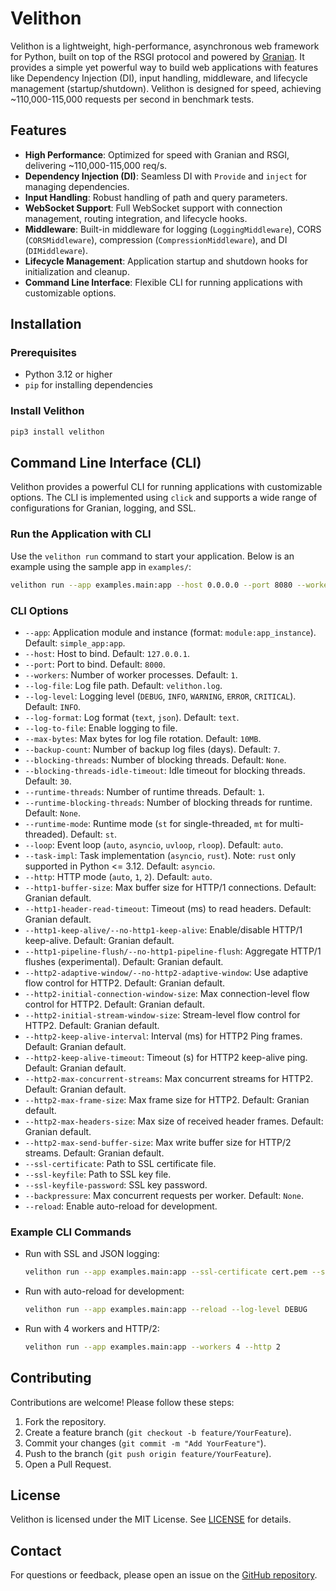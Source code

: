 # Velithon

Velithon is a lightweight, high-performance, asynchronous web framework for Python, built on top of the RSGI protocol and powered by [Granian](https://github.com/emmett-framework/granian). It provides a simple yet powerful way to build web applications with features like Dependency Injection (DI), input handling, middleware, and lifecycle management (startup/shutdown). Velithon is designed for speed, achieving ~110,000-115,000 requests per second in benchmark tests.

## Features

- **High Performance**: Optimized for speed with Granian and RSGI, delivering ~110,000-115,000 req/s.
- **Dependency Injection (DI)**: Seamless DI with `Provide` and `inject` for managing dependencies.
- **Input Handling**: Robust handling of path and query parameters.
- **WebSocket Support**: Full WebSocket support with connection management, routing integration, and lifecycle hooks.
- **Middleware**: Built-in middleware for logging (`LoggingMiddleware`), CORS (`CORSMiddleware`), compression (`CompressionMiddleware`), and DI (`DIMiddleware`).
- **Lifecycle Management**: Application startup and shutdown hooks for initialization and cleanup.
- **Command Line Interface**: Flexible CLI for running applications with customizable options.

## Installation

### Prerequisites

- Python 3.12 or higher
- `pip` for installing dependencies

### Install Velithon

   ```bash
   pip3 install velithon
   ```

## Command Line Interface (CLI)

Velithon provides a powerful CLI for running applications with customizable options. The CLI is implemented using `click` and supports a wide range of configurations for Granian, logging, and SSL.

### Run the Application with CLI

Use the `velithon run` command to start your application. Below is an example using the sample app in `examples/`:

```bash
velithon run --app examples.main:app --host 0.0.0.0 --port 8080 --workers 4 --log-level DEBUG --log-to-file --log-file app.log
```

### CLI Options

- `--app`: Application module and instance (format: `module:app_instance`). Default: `simple_app:app`.
- `--host`: Host to bind. Default: `127.0.0.1`.
- `--port`: Port to bind. Default: `8000`.
- `--workers`: Number of worker processes. Default: `1`.
- `--log-file`: Log file path. Default: `velithon.log`.
- `--log-level`: Logging level (`DEBUG`, `INFO`, `WARNING`, `ERROR`, `CRITICAL`). Default: `INFO`.
- `--log-format`: Log format (`text`, `json`). Default: `text`.
- `--log-to-file`: Enable logging to file.
- `--max-bytes`: Max bytes for log file rotation. Default: `10MB`.
- `--backup-count`: Number of backup log files (days). Default: `7`.
- `--blocking-threads`: Number of blocking threads. Default: `None`.
- `--blocking-threads-idle-timeout`: Idle timeout for blocking threads. Default: `30`.
- `--runtime-threads`: Number of runtime threads. Default: `1`.
- `--runtime-blocking-threads`: Number of blocking threads for runtime. Default: `None`.
- `--runtime-mode`: Runtime mode (`st` for single-threaded, `mt` for multi-threaded). Default: `st`.
- `--loop`: Event loop (`auto`, `asyncio`, `uvloop`, `rloop`). Default: `auto`.
- `--task-impl`: Task implementation (`asyncio`, `rust`). Note: `rust` only supported in Python <= 3.12. Default: `asyncio`.
- `--http`: HTTP mode (`auto`, `1`, `2`). Default: `auto`.
- `--http1-buffer-size`: Max buffer size for HTTP/1 connections. Default: Granian default.
- `--http1-header-read-timeout`: Timeout (ms) to read headers. Default: Granian default.
- `--http1-keep-alive/--no-http1-keep-alive`: Enable/disable HTTP/1 keep-alive. Default: Granian default.
- `--http1-pipeline-flush/--no-http1-pipeline-flush`: Aggregate HTTP/1 flushes (experimental). Default: Granian default.
- `--http2-adaptive-window/--no-http2-adaptive-window`: Use adaptive flow control for HTTP2. Default: Granian default.
- `--http2-initial-connection-window-size`: Max connection-level flow control for HTTP2. Default: Granian default.
- `--http2-initial-stream-window-size`: Stream-level flow control for HTTP2. Default: Granian default.
- `--http2-keep-alive-interval`: Interval (ms) for HTTP2 Ping frames. Default: Granian default.
- `--http2-keep-alive-timeout`: Timeout (s) for HTTP2 keep-alive ping. Default: Granian default.
- `--http2-max-concurrent-streams`: Max concurrent streams for HTTP2. Default: Granian default.
- `--http2-max-frame-size`: Max frame size for HTTP2. Default: Granian default.
- `--http2-max-headers-size`: Max size of received header frames. Default: Granian default.
- `--http2-max-send-buffer-size`: Max write buffer size for HTTP/2 streams. Default: Granian default.
- `--ssl-certificate`: Path to SSL certificate file.
- `--ssl-keyfile`: Path to SSL key file.
- `--ssl-keyfile-password`: SSL key password.
- `--backpressure`: Max concurrent requests per worker. Default: `None`.
- `--reload`: Enable auto-reload for development.

### Example CLI Commands

- Run with SSL and JSON logging:

  ```bash
  velithon run --app examples.main:app --ssl-certificate cert.pem --ssl-keyfile key.pem --log-format json --log-to-file
  ```

- Run with auto-reload for development:

  ```bash
  velithon run --app examples.main:app --reload --log-level DEBUG
  ```

- Run with 4 workers and HTTP/2:

  ```bash
  velithon run --app examples.main:app --workers 4 --http 2
  ```

## Contributing

Contributions are welcome! Please follow these steps:

1. Fork the repository.
2. Create a feature branch (`git checkout -b feature/YourFeature`).
3. Commit your changes (`git commit -m "Add YourFeature"`).
4. Push to the branch (`git push origin feature/YourFeature`).
5. Open a Pull Request.

## License

Velithon is licensed under the MIT License. See [LICENSE](LICENSE) for details.

## Contact

For questions or feedback, please open an issue on the [GitHub repository](https://github.com/DVNghiem/Velithon).